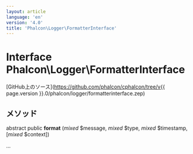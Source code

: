```yaml
---
layout: article
language: 'en'
version: '4.0'
title: 'Phalcon\Logger\FormatterInterface'
---
```

# Interface **Phalcon\Logger\FormatterInterface**

[GitHub上のソース](https://github.com/phalcon/cphalcon/tree/v{{ page.version }}.0/phalcon/logger/formatterinterface.zep)

## メソッド

abstract public **format** (*mixed* $message, *mixed* $type, *mixed* $timestamp, [*mixed* $context])

...